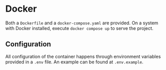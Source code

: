 # Docker

Both a `Dockerfile` and a `docker-compose.yaml` are provided. On a system with
Docker installed, execute `docker compose up` to serve the project.

## Configuration

All configuration of the container happens through environment variables
provided in a `.env` file. An example can be found at `.env.example`.
